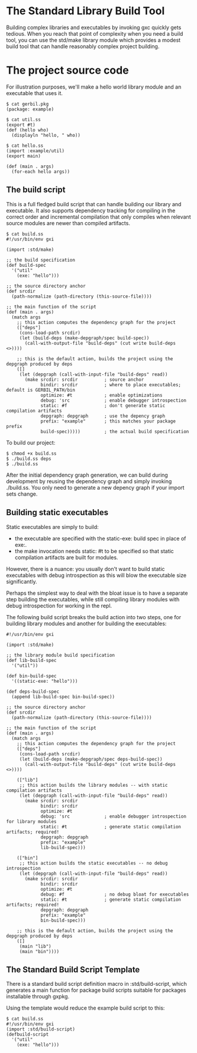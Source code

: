 # The Standard Library Build Tool

Building complex libraries and executables by invoking gxc quickly gets tedious. When you reach that point of complexity when you need a build tool, you can use the std/make library module which provides a modest build tool that can handle reasonably complex project building.

# The project source code

For illustration purposes, we'll make a hello world library module and an executable that uses it.

```
$ cat gerbil.pkg
(package: example)

$ cat util.ss
(export #t)
(def (hello who)
  (displayln "hello, " who))

$ cat hello.ss
(import :example/util)
(export main)

(def (main . args)
  (for-each hello args))
```

## The build script

This is a full fledged build script that can handle building our library and executable. It also supports dependency tracking for compiling in the correct order and incremental compilation that only compiles when relevant source modules are newer than compiled artifacts.
```
$ cat build.ss
#!/usr/bin/env gxi

(import :std/make)

;; the build specification
(def build-spec
  '("util"
    (exe: "hello")))

;; the source directory anchor
(def srcdir
  (path-normalize (path-directory (this-source-file))))

;; the main function of the script
(def (main . args)
  (match args
    ;; this action computes the dependency graph for the project
    (["deps"]
     (cons-load-path srcdir)
     (let (build-deps (make-depgraph/spec build-spec))
       (call-with-output-file "build-deps" (cut write build-deps <>))))

    ;; this is the default action, builds the project using the depgraph produced by deps
    ([]
     (let (depgraph (call-with-input-file "build-deps" read))
       (make srcdir: srcdir          ; source anchor
             bindir: srcdir          ; where to place executables; default is GERBIL_PATH/bin
             optimize: #t            ; enable optimizations
             debug: 'src             ; enable debugger introspection
             static: #f              ; don't generate static compilation artifacts
             depgraph: depgraph      ; use the depency graph
             prefix: "example"       ; this matches your package prefix
             build-spec)))))         ; the actual build specification
```

To build our project:

```
$ chmod +x build.ss
$ ./build.ss deps
$ ./build.ss
```

After the initial dependency graph generation, we can build during development by reusing the dependency graph and simply invoking ./build.ss. You only need to generate a new depency graph if your import sets change.

## Building static executables

Static executables are simply to build:

- the executable are specified with the static-exe: build spec in place of exe:.
- the make invocation needs static: #t to be specified so that static compilation artifacts are built for modules.

However, there is a nuance: you usually don't want to build static executables with debug introspection as this will blow the executable size significantly.

Perhaps the simplest way to deal with the bloat issue is to have a separate step building the executables, while still compiling library modules with debug introspection for working in the repl.

The following build script breaks the build action into two steps, one for building library modules and another for building the executables:

```
#!/usr/bin/env gxi

(import :std/make)

;; the library module build specification
(def lib-build-spec
  '("util"))

(def bin-build-spec
  '((static-exe: "hello")))

(def deps-build-spec
  (append lib-build-spec bin-build-spec))

;; the source directory anchor
(def srcdir
  (path-normalize (path-directory (this-source-file))))

;; the main function of the script
(def (main . args)
  (match args
    ;; this action computes the dependency graph for the project
    (["deps"]
     (cons-load-path srcdir)
     (let (build-deps (make-depgraph/spec deps-build-spec))
       (call-with-output-file "build-deps" (cut write build-deps <>))))

    (["lib"]
     ;; this action builds the library modules -- with static compilation artifacts
     (let (depgraph (call-with-input-file "build-deps" read))
       (make srcdir: srcdir
             bindir: srcdir
             optimize: #t
             debug: 'src             ; enable debugger introspection for library modules
             static: #t              ; generate static compilation artifacts; required!
             depgraph: depgraph
             prefix: "example"
             lib-build-spec)))

    (["bin"]
     ;; this action builds the static executables -- no debug introspection
     (let (depgraph (call-with-input-file "build-deps" read))
       (make srcdir: srcdir
             bindir: srcdir
             optimize: #t
             debug: #f               ; no debug bloat for executables
             static: #t              ; generate static compilation artifacts; required!
             depgraph: depgraph
             prefix: "example"
             bin-build-spec)))

    ;; this is the default action, builds the project using the depgraph produced by deps
    ([]
     (main "lib")
     (main "bin"))))
```

## The Standard Build Script Template

There is a standard build script definition macro in :std/build-script, which generates a main function for package build scripts suitable for packages installable through gxpkg.

Using the template would reduce the example build script to this:

```
$ cat build.ss
#!/usr/bin/env gxi
(import :std/build-script)
(defbuild-script
  '("util"
    (exe: "hello")))
```
